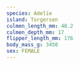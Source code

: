 ```yaml
---
species: Adelie
island: Torgersen
culmen_length_mm: 40.2
culmen_depth_mm: 17
flipper_length_mm: 176
body_mass_g: 3450
sex: FEMALE
---
```

